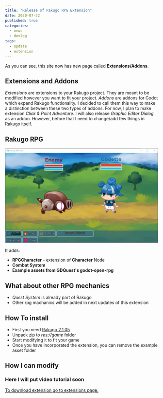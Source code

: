 ```yaml
---
title: "Release of Rakugo RPG Extension"
date: 2020-07-22
published: true
categories:
  - news
  - devlog
tags:
  - update
  - extension
---
```


As you can see, this site now has new page called **Extensions/Addons**.

## Extensions and Addons

_Extensions_ are extensions to your Rakugo project.
They are meant to be modified however you want to fit your project.
_Addons_ are addons for Godot which expand Rakugo functionality.
I decided to call them this way to make
a distinction between these two types of addons.
For now, I plan to make extension _Click & Point Adventure_.
I will also release _Graphic Editor Dialog_ as an addon.
However, before that I need to change/add few things in Rakugo itself.

## Rakugo RPG

![combat system image](/assets/ext/rakugo-rpg.png)

It adds:

- **RPGCharacter** - extension of **Character** Node
- **Combat System**
- **Example assets from GDQuest's godot-open-rpg**

## What about other RPG mechanics

- *Quest System* is already part of Rakugo
- Other rpg machanics will be added in next updates of this extension

## How To install

- First you need [Rakugo 2.1.05](/news/devlog/rakugo-2.1.05/)
- Unpack zip to _res://game_ folder
- Start modifying it to fit your game
- Once you have incorporated the extension, you can remove the example asset folder

## How I can modify

### Here I will put video tutorial soon


[To download extension go to extensions page.](/extensions/)
